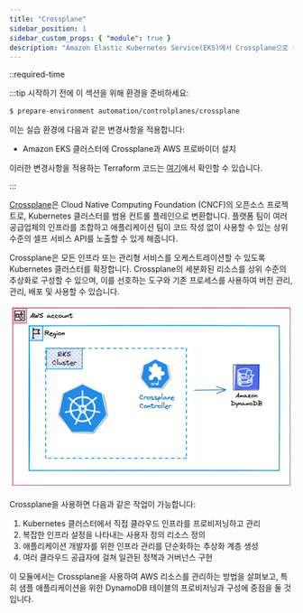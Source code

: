 ```yaml
---
title: "Crossplane"
sidebar_position: 1
sidebar_custom_props: { "module": true }
description: "Amazon Elastic Kubernetes Service(EKS)에서 Crossplane으로 클라우드 네이티브 컨트롤 플레인을 구축하세요."
---
```


::required-time

:::tip 시작하기 전에
이 섹션을 위해 환경을 준비하세요:

```bash timeout=300 wait=120
$ prepare-environment automation/controlplanes/crossplane
```

이는 실습 환경에 다음과 같은 변경사항을 적용합니다:

- Amazon EKS 클러스터에 Crossplane과 AWS 프로바이더 설치

이러한 변경사항을 적용하는 Terraform 코드는 [여기](https://github.com/VAR::MANIFESTS_OWNER/VAR::MANIFESTS_REPOSITORY/tree/VAR::MANIFESTS_REF/manifests/modules/automation/controlplanes/crossplane/.workshop/terraform)에서 확인할 수 있습니다.

:::

[Crossplane](https://crossplane.io/)은 Cloud Native Computing Foundation (CNCF)의 오픈소스 프로젝트로, Kubernetes 클러스터를 범용 컨트롤 플레인으로 변환합니다. 플랫폼 팀이 여러 공급업체의 인프라를 조합하고 애플리케이션 팀이 코드 작성 없이 사용할 수 있는 상위 수준의 셀프 서비스 API를 노출할 수 있게 해줍니다.

Crossplane은 모든 인프라 또는 관리형 서비스를 오케스트레이션할 수 있도록 Kubernetes 클러스터를 확장합니다. Crossplane의 세분화된 리소스를 상위 수준의 추상화로 구성할 수 있으며, 이를 선호하는 도구와 기존 프로세스를 사용하여 버전 관리, 관리, 배포 및 사용할 수 있습니다.

![EKS with Dynamodb](./assets/eks-workshop-crossplane.webp)

Crossplane을 사용하면 다음과 같은 작업이 가능합니다:

1. Kubernetes 클러스터에서 직접 클라우드 인프라를 프로비저닝하고 관리
2. 복잡한 인프라 설정을 나타내는 사용자 정의 리소스 정의
3. 애플리케이션 개발자를 위한 인프라 관리를 단순화하는 추상화 계층 생성
4. 여러 클라우드 공급자에 걸쳐 일관된 정책과 거버넌스 구현

이 모듈에서는 Crossplane을 사용하여 AWS 리소스를 관리하는 방법을 살펴보고, 특히 샘플 애플리케이션을 위한 DynamoDB 테이블의 프로비저닝과 구성에 중점을 둘 것입니다.